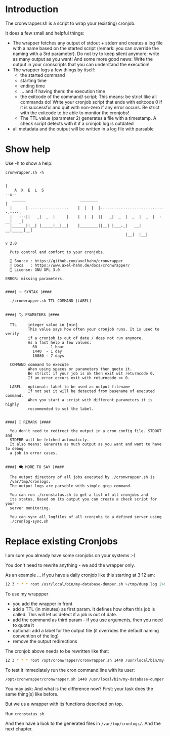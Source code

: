 # Introduction

The cronwrapper.sh is a script to wrap your (existing) cronjob. 

It does a few small and helpful things:

* The wrapper fetches any output of stdout + stderr and creates a log file with a name based on the started script 
  (remark: you can override the naming with a 3rd parameter).
  Do not try to keep silent anymore: write as many output as you want! 
  And some more good news: Write the output in your cronscripts that you can understand the execution!
* The wrapper logs a few things by itself: 
  * the started command
  * starting time
  * ending time
  * ... and if having them: the execution time
  * the exitcode of the command/ script;
    This means: be strict like all commands do! Write your cronjob script that
    ends with exitcode 0 if it is successful and quit with non-zero if any
    error occurs. Be strict with the exitcode to be able to monitor the cronjobs!
  * The TTL value (parameter 2) generates a file with a timestamp. A check
    script detects with it if a cronjob log is outdated
* all metadata and the output will be written in a log file with parsable

# Show help

Use -h to show a help:

```text
cronwrapper.sh -h

                                                                           | 
    A  X  E  L  S                                                        --x--
   ______                        ________                                  |
  |      |.----.-----.-----.    |  |  |  |.----.---.-.-----.-----.-----.----.
  |   ---||   _|  _  |     |    |  |  |  ||   _|  _  |  _  |  _  |  -__|   _|
  |______||__| |_____|__|__|    |________||__| |___._|   __|   __|_____|__|  
                                                     |__|  |__|
                                                                       v 2.0

  Puts control and comfort to your cronjobs.

  📄 Source : https://github.com/axelhahn/cronwrapper
  📗 Docs   : https://www.axel-hahn.de/docs/cronwrapper/
  📜 License: GNU GPL 3.0

ERROR: missing parameters.


####| ✨ SYNTAX |####

  ./cronwrapper.sh TTL COMMAND [LABEL]


####| 🏷 PRAMETERS |####

  TTL     integer value in [min]
          This value says how often your cronjob runs. It is used to verify
          if a cronjob is out of date / does not run anymore.
          As a fast help a few values:
            60    - 1 hour
            1440  - 1 day
            10080 - 7 days
  
  COMMAND command to execute
          When using spaces or parameters then quote it.
          Be strict: if your job is ok then exit wit returncode 0.
          If an error occurs exit with returncode <> 0.
  
  LABEL   optional: label to be used as output filename
          If not set it will be detected from basename of executed command.
          When you start a script with different parameters it is highly
          recommended to set the label.


####| 📝 REMARK |####

  You don't need to redirect the output in a cron config file. STDOUT and
  STDERR will be fetched automaticly. 
  It also means: Generate as much output as you want and want to have to debug
  a job in error cases.


####| 🗨 MORE TO SAY |####

  The output directory of all jobs executed by ./cronwrapper.sh is
  /var/tmp/cronlogs.
  The output logs are parseble with simple grep command.

  You can run ./cronstatus.sh to get a list of all cronjobs and 
  its status. Based on its output you can create a check script for your 
  server monitoring.

  You can sync all logfiles of all cronjobs to a defined server using
  ./cronlog-sync.sh

```

# Replace existing Cronjobs

I am sure you already have some cronjobs on your systems :-)

You don't need to rewrite anything - we add the wrapper only.

As an example ... if you have a daily cronjob like this starting at 3:12 am:

```bash
12 3 * * * root /usr/local/bin/my-database-dumper.sh >/tmp/dump.log 2>&1
```

To use my wrappper

* you add the wrapper in front
* add a TTL (in minutes) as first param. It defines how often this job is called. This will let us detect if a job is out of date.
* add the command as third param - if you use arguments, then you need to quote it
* optional: add a label for the output file (it overrides the default naming convention of the log)
* remove the output redirections

The cronjob above needs to be rewritten like that:

```bash
12 3 * * * root /opt/cronwrapper/cronwrapper.sh 1440 /usr/local/bin/my-database-dumper.sh
```

To test it immediately run the cron command line with its user:

```bash
/opt/cronwrapper/cronwrapper.sh 1440 /usr/local/bin/my-database-dumper.sh
```

You may ask: And what is the difference now?
First: your task does the same thing(s) like before.

But we us a wrapper with its functions described on top.

Run `cronstatus.sh`.

And then have a look to the generated files in `/var/tmp/cronlogs/`. And the next chapter.